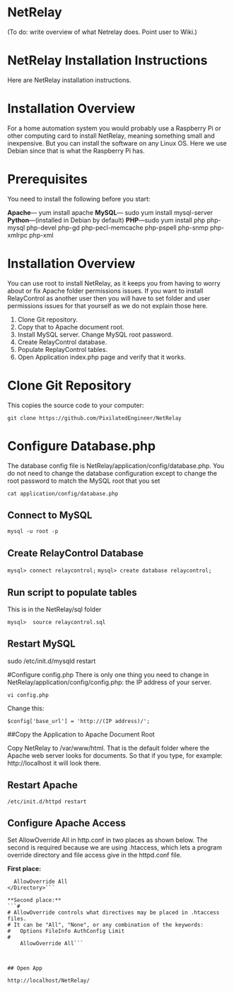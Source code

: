 # NetRelay 

(To do:  write overview of what Netrelay does.  Point user to Wiki.)

# NetRelay Installation Instructions

Here are NetRelay installation instructions.   

# Installation Overview
For a home automation system you would probably use a Raspberry Pi or other computing card to install NetRelay, meaning something small and inexpensive.  But you can install the software on any Linux OS.  Here we use Debian since that is what the Raspberry Pi has.  

# Prerequisites
You need to install the following before you start:

**Apache**— yum install apache
**MySQL**— sudo yum install mysql-server
**Python**—(installed in Debian by default)
**PHP**—sudo yum install php php-mysql php-devel php-gd php-pecl-memcache php-pspell php-snmp php-xmlrpc php-xml

# Installation Overview
You can use root to install NetRelay, as it keeps you from having to worry about or fix Apache folder permissions issues. If you want to install RelayControl as another user then you will have to set folder and user permissions issues for that yourself as we do not explain those here.

1. Clone Git repository.
2. Copy that to Apache document root.
3. Install MySQL server. Change MySQL root password.
4. Create RelayControl database.
5. Populate ReplayControl tables.
6. Open Application index.php page and verify that it works.


# Clone Git Repository
This copies the source code to your computer:

```git clone https://github.com/PixilatedEngineer/NetRelay```


# Configure Database.php
The database config file is NetRelay/application/config/database.php.  You do not need to change the database configuration except to change the root password to match the MySQL root that you set

```cat application/config/database.php``` 

## Connect to MySQL
``` mysql -u root -p ```

## Create RelayControl Database

```mysql> connect relaycontrol;```
```mysql> create database relaycontrol;```

## Run script to populate tables

This is in the NetRelay/sql folder

```mysql>  source relaycontrol.sql```

## Restart MySQL

sudo /etc/init.d/mysqld restart

#Configure config.php
There is only one thing you need to change in NetRelay/application/config/config.php: the IP address of your server.  

```vi config.php```

Change this:

```$config['base_url'] = 'http://(IP address)/';```

##Copy the Application to Apache Document Root 

Copy NetRelay to /var/www/html.  That is the default folder where the Apache web server looks for documents.  So that if you type, for example: http://localhost it will look there.

##

## Restart Apache 

```/etc/init.d/httpd restart```

## Configure Apache Access

Set AllowOverride All in http.conf in two places as shown below.  The second is required because we are using .htaccess, which lets a program override directory and file access give in the httpd.conf file.   

**First place:**
```<Directory "/">
  AllowOverride All
</Directory>```

**Second place:**
```#
# AllowOverride controls what directives may be placed in .htaccess files.
# It can be "All", "None", or any combination of the keywords:
#   Options FileInfo AuthConfig Limit
#
    AllowOverride All```



## Open App

http://localhost/NetRelay/

 





